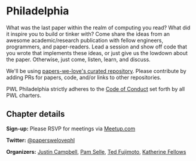 # Philadelphia

What was the last paper within the realm of computing you read? What did it inspire you to build or tinker with? Come share the ideas from an awesome academic/research publication with fellow engineers, programmers, and paper-readers. Lead a session and show off code that you wrote that implements these ideas, or just give us the lowdown about the paper. Otherwise, just come, listen, learn, and discuss.

We'll be using [papers-we-love's curated repository](https://github.com/papers-we-love/papers-we-love). Please contribute by adding PRs for papers, code, and/or links to other repositories.

PWL Philadelphia strictly adheres to the [Code of Conduct](https://github.com/papers-we-love/papers-we-love/blob/master/CODE_OF_CONDUCT.md) set forth by all PWL charters.

## Chapter details

**Sign-up:** Please RSVP for meetings via <a href="http://www.meetup.com/Papers-We-Love-Philadelphia">Meetup.com</a>

**Twitter:** <a href="https://twitter.com/paperswelovephl">@paperswelovephl</a>

**Organizers:** <a href="https://twitter.com/justincampbell">Justin Campbell</a>, <a href="https://twitter.com/pamasaur">Pam Selle</a>, <a href="https://twitter.com/tc_fuji">Ted Fujimoto</a>, <a href="https://twitter.com/kf">Katherine Fellows</a>
